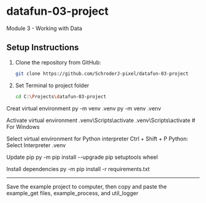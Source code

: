 # datafun-03-project
Module 3 - Working with Data

## Setup Instructions

1. Clone the repository from GitHub:
   ```bash
   git clone https://github.com/SchroderJ-pixel/datafun-03-project

2. Set Terminal to project folder
    ```bash
    cd C:\Projects\datafun-03-project

Creat virtual environment py -m venv .venv
    py -m venv .venv

Activate virtual environment .venv\Scripts\activate
    .venv\Scripts\activate  # For Windows

Select virtual environment for Python interpreter Ctrl + Shift + P Python: Select Interpreter .venv

Update pip py -m pip install --upgrade pip setuptools wheel

Install dependencies py -m pip install -r requirements.txt

********

Save the example project to computer, then copy and paste the example_get files, example_process, and util_logger



